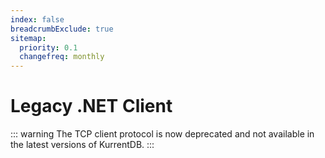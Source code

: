```yaml
---
index: false
breadcrumbExclude: true
sitemap:
  priority: 0.1
  changefreq: monthly
---
```


# Legacy .NET Client

::: warning
The TCP client protocol is now deprecated and not available in the latest versions of KurrentDB.
:::

<Catalog/>
